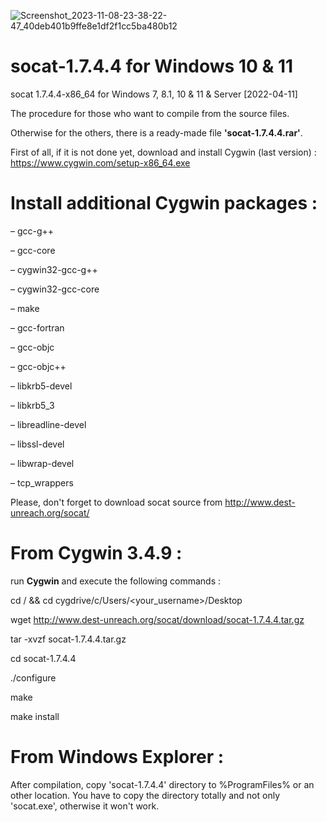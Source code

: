 ![Screenshot_2023-11-08-23-38-22-47_40deb401b9ffe8e1df2f1cc5ba480b12](https://github.com/valorisa/socat-1.7.4.4_for_Windows/assets/13067566/c562ce4c-64e6-463b-8863-e9dd8e30d053)

# socat-1.7.4.4 for Windows 10 & 11
socat 1.7.4.4-x86_64 for Windows 7, 8.1, 10 & 11 & Server
[2022-04-11]

The procedure for those who want to compile from the source files. 

Otherwise for the others, there is a ready-made file **'socat-1.7.4.4.rar'**.

First of all, if it is not done yet, download and install Cygwin (last version) : https://www.cygwin.com/setup-x86_64.exe

Install additional Cygwin packages :
==================================

– gcc-g++

– gcc-core

– cygwin32-gcc-g++

– cygwin32-gcc-core

– make

– gcc-fortran

– gcc-objc

– gcc-objc++

– libkrb5-devel

– libkrb5_3

– libreadline-devel

– libssl-devel

– libwrap-devel

– tcp_wrappers

Please, don't forget to download socat source from http://www.dest-unreach.org/socat/

From Cygwin 3.4.9 : 
=================

run **Cygwin** and execute the following commands : 

cd / &&  cd cygdrive/c/Users/<your_username>/Desktop

wget http://www.dest-unreach.org/socat/download/socat-1.7.4.4.tar.gz

tar -xvzf socat-1.7.4.4.tar.gz

cd socat-1.7.4.4

./configure

make

make install

From Windows Explorer :
=====================
After compilation, copy 'socat-1.7.4.4' directory to %ProgramFiles% or an other location. You have to copy the directory totally and not only 'socat.exe', otherwise it won't work. 
